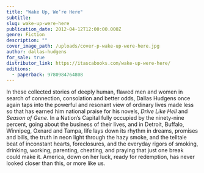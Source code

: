 ```yaml
---
title: "Wake Up, We’re Here"
subtitle:
slug: wake-up-were-here
publication_date: 2012-04-12T12:00:00.000Z
genre: Fiction
description: ""
cover_image_path: /uploads/cover-p-wake-up-were-here.jpg
author: dallas-hudgens
for_sale: true
distributor_link: https://itascabooks.com/wake-up-were-here/
editions:
  - paperback: 9780984764808
---
```

In these collected stories of deeply human, flawed men and women in search of connection, consolation and better odds, Dallas Hudgens once again taps into the powerful and resonant view of ordinary lives made less so that has earned him national praise for his novels, _Drive Like Hell_ and _Season of Gene_. In a Nation’s Capital fully occupied by the ninety-nine percent, going about the business of their lives, and in Detroit, Buffalo, Winnipeg, Oxnard and Tampa, life lays down its rhythm in dreams, promises and bills, the truth in neon light through the hazy smoke, and the telltale beat of inconstant hearts, foreclosures, and the everyday rigors of smoking, drinking, working, parenting, cheating, and praying that just one break could make it. America, down on her luck, ready for redemption, has never looked closer than this, or more like us.
